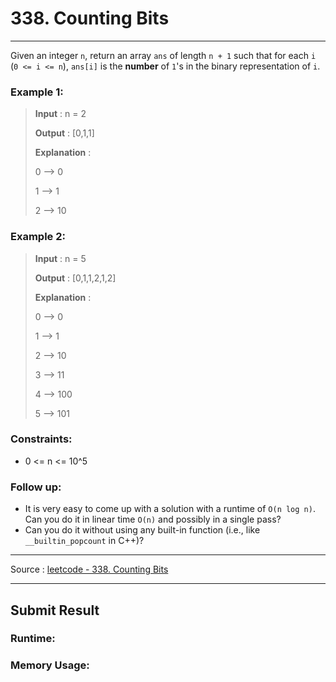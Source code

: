 # 338. Counting Bits

-- --
Given an integer `n`, return an array `ans` of length `n + 1` such that for each `i` (`0 <= i <= n`), `ans[i]`
is the **number** of `1`'s in the binary representation of `i`.

### Example 1:

> **Input** : n = 2
>
> **Output** : [0,1,1]
>
> **Explanation** :
>
> 0 --> 0
>
> 1 --> 1
>
> 2 --> 10

### Example 2:

> **Input** : n = 5
>
> **Output** : [0,1,1,2,1,2]
>
> **Explanation** :
>
> 0 --> 0
>
> 1 --> 1
>
> 2 --> 10
>
> 3 --> 11
>
> 4 --> 100
>
> 5 --> 101

### Constraints:

* 0 <= n <= 10^5

### Follow up:

* It is very easy to come up with a solution with a runtime of `O(n log n)`. Can you do it in linear time `O(n)` and possibly in a single pass?
* Can you do it without using any built-in function (i.e., like `__builtin_popcount` in C++)?

-- --
Source : [leetcode - 338. Counting Bits](https://leetcode.com/problems/counting-bits/)

-- --

## Submit Result

### Runtime:

### Memory Usage:
